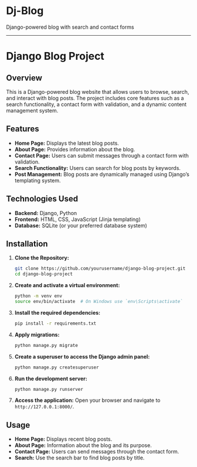 # Dj-Blog
Django-powered blog with search  and contact forms


---

# Django Blog Project

## Overview

This is a Django-powered blog website that allows users to browse, search, and interact with blog posts. The project includes core features such as a search functionality, a contact form with validation, and a dynamic content management system.

## Features

- **Home Page:** Displays the latest blog posts.
- **About Page:** Provides information about the blog.
- **Contact Page:** Users can submit messages through a contact form with validation.
- **Search Functionality:** Users can search for blog posts by keywords.
- **Post Management:** Blog posts are dynamically managed using Django’s templating system.

## Technologies Used

- **Backend:** Django, Python
- **Frontend:** HTML, CSS, JavaScript (Jinja templating)
- **Database:** SQLite (or your preferred database system)


## Installation

1. **Clone the Repository:**
   ```bash
   git clone https://github.com/yourusername/django-blog-project.git
   cd django-blog-project
   ```

2. **Create and activate a virtual environment:**
   ```bash
   python -m venv env
   source env/bin/activate  # On Windows use `env\Scripts\activate`
   ```

3. **Install the required dependencies:**
   ```bash
   pip install -r requirements.txt
   ```

4. **Apply migrations:**
   ```bash
   python manage.py migrate
   ```

5. **Create a superuser to access the Django admin panel:**
   ```bash
   python manage.py createsuperuser
   ```

6. **Run the development server:**
   ```bash
   python manage.py runserver
   ```

7. **Access the application:**
   Open your browser and navigate to `http://127.0.0.1:8000/`.

## Usage

- **Home Page:** Displays recent blog posts.
- **About Page:** Information about the blog and its purpose.
- **Contact Page:** Users can send messages through the contact form.
- **Search:** Use the search bar to find blog posts by title.




